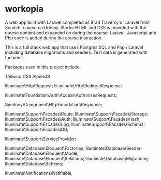 # workopia

A web app built with Laravel completed as Brad Traversy's 'Laravel from Scratch' course on Udemy. Starter HTML and CSS is provided with the course content and expanded on during the course. Laravel, Javascript and Php code is added during the course instruction.

This is a full stack web app that uses Postgres SQL and Php / Laravel including database migrations and seeders. Test data is generated with factories.

Packages used in this project include:

Tailwind CSS
AlpineJS

Illuminate\Http\Request;
Illuminate\Http\RedirectResponse;

Illuminate\Foundation\Auth\Access\AuthorizesRequests;

Symfony\Component\HttpFoundation\Response;

Illuminate\Support\Facades\Route;
Illuminate\Support\Facades\Storage;
Illuminate\Support\Facades\Auth;
Illuminate\Support\Facades\Hash;
Illuminate\Support\Facades\Log;
Illuminate\Support\Facades\Schema;
Illuminate\Support\Facades\DB;

Illuminate\Support\ServiceProvider;

Illuminate\Database\Eloquent\Factories;
Illuminate\Database\Seeder;
Illuminate\Database\Eloquent\Model;
Illuminate\Database\Eloquent\Relations;
Illuminate\Database\Migrations;
Illuminate\Database\Schema;

Illuminate\Notifications\Notifiable;
